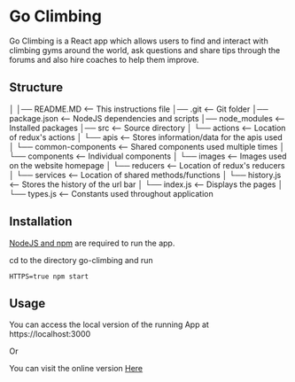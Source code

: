 # Go Climbing

Go Climbing is a React app which allows users to find and interact with climbing gyms around the world, ask questions and share tips through the forums and also hire coaches to help them improve.

## Structure

│
│── README.MD             <-- This instructions file
│── .git       		      <-- Git folder
│── package.json          <-- NodeJS dependencies and scripts
│── node_modules          <-- Installed packages
│── src                   <-- Source directory
│   └── actions           <-- Location of redux's actions
│   └── apis              <-- Stores information/data for the apis used
│   └── common-components <-- Shared components used multiple times
│   └── components        <-- Individual components
│   └── images            <-- Images used on the website homepage
│   └── reducers          <-- Location of redux's reducers
│   └── services          <-- Location of shared methods/functions
│   └── history.js        <-- Stores the history of the url bar
│   └── index.js          <-- Displays the pages
│   └── types.js          <-- Constants used throughout application

## Installation

[NodeJS and npm](https://www.npmjs.com/get-npm) are required to run the app.

cd to the directory go-climbing and run

```
HTTPS=true npm start
```

## Usage

You can access the local version of the running App at https://localhost:3000

Or

You can visit the online version [Here](https://goclimbing.herokuapp.com)
